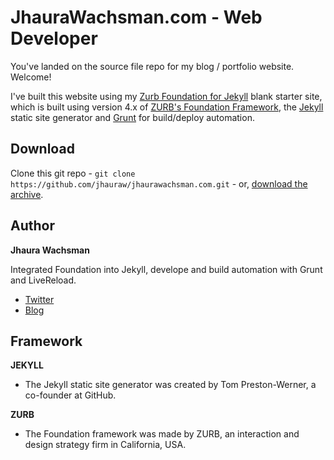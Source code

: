# JhauraWachsman.com - Web Developer

You've landed on the source file repo for my blog / portfolio website. Welcome!

I've built this website using my [Zurb Foundation for Jekyll](https://github.com/jhauraw/foundation-jekyll) blank starter site, which is built using version 4.x of [ZURB's Foundation Framework](http://foundation.zurb.com/), the [Jekyll](http://jekyllrb.com/) static site generator and [Grunt](http://gruntjs.com/) for build/deploy automation.

## Download

Clone this git repo - `git clone https://github.com/jhauraw/jhaurawachsman.com.git` - or, [download the archive](https://github.com/jhauraw/jhaurawachsman.com/zipball/master).

## Author

**Jhaura Wachsman**

Integrated Foundation into Jekyll, develope and build automation with Grunt and LiveReload.

+ [Twitter](http://twitter.com/JhauraWachsman)
+ [Blog](http://jhauarawachsman.com)

## Framework

**JEKYLL**

+ The Jekyll static site generator was created by Tom Preston-Werner, a co-founder at GitHub.

**ZURB**

+ The Foundation framework was made by ZURB, an interaction and design strategy firm in California, USA.